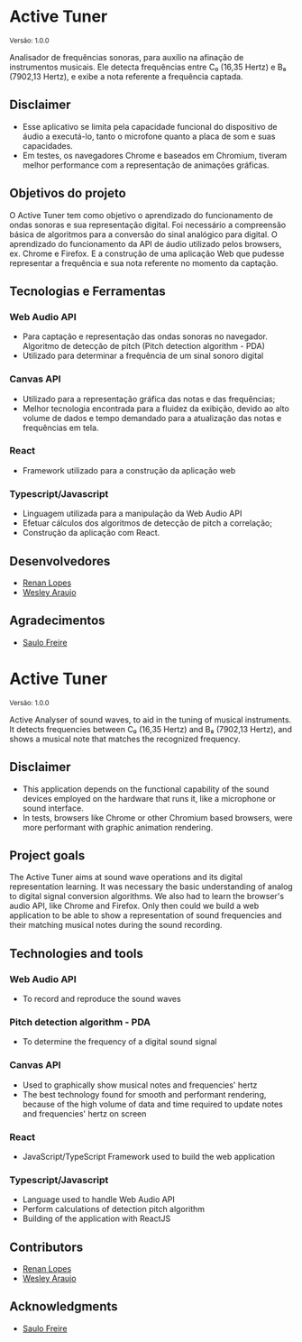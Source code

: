 # Active Tuner 
<sup>Versão: 1.0.0</sup>

Analisador de frequências sonoras, para auxílio na afinação de instrumentos musicais. Ele detecta frequências entre C₀ (16,35 Hertz) e B₈  (7902,13 Hertz), e exibe a nota referente a frequência captada.

## Disclaimer
  - Esse aplicativo se limita pela capacidade funcional do dispositivo de áudio a executá-lo, tanto o microfone quanto a placa de som e suas capacidades.
  - Em testes, os navegadores Chrome e baseados em Chromium, tiveram melhor performance com a representação de animações gráficas.

## Objetivos do projeto
O Active Tuner tem como objetivo o aprendizado do funcionamento de ondas sonoras e sua representação digital. Foi necessário a compreensão básica de algoritmos para a conversão do sinal analógico para digital. O aprendizado do funcionamento da API de áudio utilizado pelos browsers, ex. Chrome e Firefox. E a construção de uma aplicação Web que pudesse representar a frequência e sua nota referente no momento da captação.

## Tecnologias e Ferramentas

### Web Audio API  
  - Para captação e representação das ondas sonoras no navegador.
Algoritmo de detecção de pitch (Pitch detection algorithm - PDA)
  - Utilizado para determinar a frequência de um sinal sonoro digital

### Canvas API
  - Utilizado para a representação gráfica das notas e das frequências;
  - Melhor tecnologia encontrada para a fluidez da exibição, devido ao alto volume de dados e tempo demandado para a atualização das notas e frequências em tela.

### React  
  - Framework utilizado para a construção da aplicação web

### Typescript/Javascript  
  - Linguagem utilizada para a manipulação da Web Audio API
  - Efetuar cálculos dos algoritmos de detecção de pitch a correlação;
  - Construção da aplicação com React.

## Desenvolvedores
  - <a href="https://www.linkedin.com/in/renanlopes77/" target="_blank">Renan Lopes</a>
  - <a href="https://www.linkedin.com/in/wesley-a/" target="_blank">Wesley Araujo</a>

## Agradecimentos
  - <a href="https://github.com/freirezinho" target="_blank">Saulo Freire</a>


# Active Tuner 
<sup>Versão: 1.0.0</sup>

Active Analyser of sound waves, to aid in the tuning of musical instruments. It detects frequencies between C₀ (16,35 Hertz) and B₈  (7902,13 Hertz), and shows a musical note  that matches the recognized frequency.

## Disclaimer
  - This application  depends on the functional capability of the sound devices employed on the hardware that runs it, like a microphone or sound interface.
  - In tests, browsers like Chrome or  other Chromium based browsers, were more performant with graphic animation rendering.

## Project goals
The Active Tuner aims at sound wave operations and its digital representation learning. It was necessary the basic understanding of analog to digital signal conversion algorithms. We also had to learn the browser's audio API, like Chrome and Firefox. Only then could we  build  a web application to be able to show a representation  of sound frequencies and their matching musical notes during the sound recording.

## Technologies and tools
### Web Audio API
  - To record and reproduce the sound waves

### Pitch detection algorithm - PDA
  - To determine the frequency of a digital sound signal 

### Canvas API
  - Used to  graphically show musical notes and frequencies' hertz
  - The best technology found for smooth and performant rendering, because of the high volume of data and time required to update notes and frequencies' hertz on screen

### React
  - JavaScript/TypeScript Framework used to build the web application

### Typescript/Javascript
  - Language used to handle Web Audio API
  - Perform calculations of detection pitch algorithm
  - Building of the application with ReactJS

## Contributors
  - <a href="https://www.linkedin.com/in/renanlopes77/" target="_blank">Renan Lopes</a>
  - <a href="https://www.linkedin.com/in/wesley-a/" target="_blank">Wesley Araujo</a>

## Acknowledgments
  - <a href="https://github.com/freirezinho" target="_blank">Saulo Freire</a>
